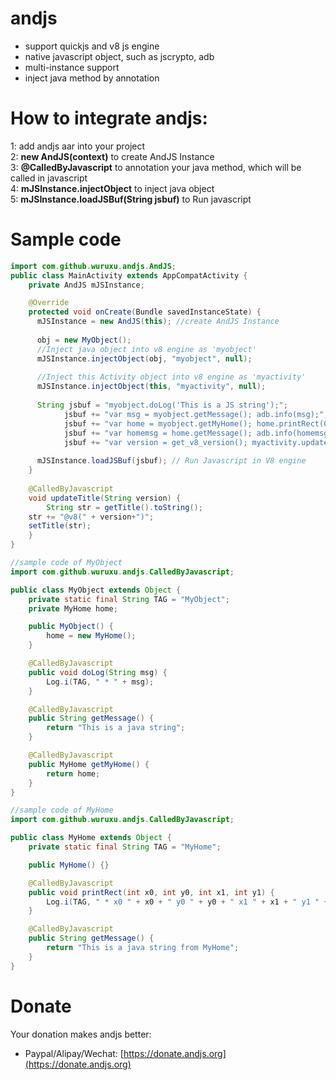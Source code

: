 # andjs

 - support quickjs and v8 js engine 
 - native javascript object, such as jscrypto, adb
 - multi-instance support
 - inject java method by annotation
 

# How to integrate andjs:         
1: add andjs aar into your project                 
2: **new AndJS(context)** to create AndJS Instance              
3: **@CalledByJavascript** to annotation your java method, which will be called in javascript              
4: **mJSInstance.injectObject** to inject java object             
5: **mJSInstance.loadJSBuf(String jsbuf)** to Run javascript             

# Sample code 
```java
import com.github.wuruxu.andjs.AndJS;
public class MainActivity extends AppCompatActivity {
    private AndJS mJSInstance;

    @Override
    protected void onCreate(Bundle savedInstanceState) {
      mJSInstance = new AndJS(this); //create AndJS Instance
      
      obj = new MyObject();
      //Inject java object into v8 engine as 'myobject'
      mJSInstance.injectObject(obj, "myobject", null);
      
      //Inject this Activity object into v8 engine as 'myactivity'
      mJSInstance.injectObject(this, "myactivity", null);
      
      String jsbuf = "myobject.doLog('This is a JS string');";
			jsbuf += "var msg = myobject.getMessage(); adb.info(msg);";
			jsbuf += "var home = myobject.getMyHome(); home.printRect(0, 0, 512, 512);";
			jsbuf += "var homemsg = home.getMessage(); adb.info(homemsg);";
			jsbuf += "var version = get_v8_version(); myactivity.updateTitle(version);";
        
      mJSInstance.loadJSBuf(jsbuf); // Run Javascript in V8 engine
    }
    
    @CalledByJavascript
    void updateTitle(String version) {
    	String str = getTitle().toString();
	str += "@v8(" + version+")";
	setTitle(str);
    }
}

//sample code of MyObject
import com.github.wuruxu.andjs.CalledByJavascript;

public class MyObject extends Object {
	private static final String TAG = "MyObject";
	private MyHome home;

	public MyObject() {
		home = new MyHome();
	}

	@CalledByJavascript
	public void doLog(String msg) {
		Log.i(TAG, " * " + msg);
	}

	@CalledByJavascript
	public String getMessage() {
		return "This is a java string";
	}

	@CalledByJavascript
	public MyHome getMyHome() {
		return home;
	}
}

//sample code of MyHome
import com.github.wuruxu.andjs.CalledByJavascript;

public class MyHome extends Object {
	private static final String TAG = "MyHome";

	public MyHome() {}

	@CalledByJavascript
	public void printRect(int x0, int y0, int x1, int y1) {
		Log.i(TAG, " * x0 " + x0 + " y0 " + y0 + " x1 " + x1 + " y1 " + y1);
	}

	@CalledByJavascript
	public String getMessage() {
		return "This is a java string from MyHome";
	}
}
```
# Donate    
Your donation makes andjs better:
  *  Paypal/Alipay/Wechat: [https://donate.andjs.org](https://donate.andjs.org)          

